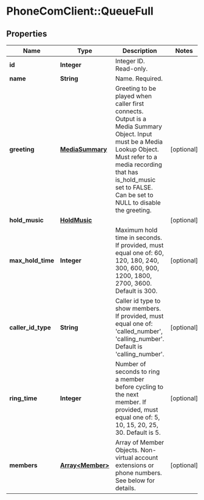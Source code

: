 # PhoneComClient::QueueFull

## Properties
Name | Type | Description | Notes
------------ | ------------- | ------------- | -------------
**id** | **Integer** | Integer ID. Read-only. |
**name** | **String** | Name. Required. |
**greeting** | [**MediaSummary**](MediaSummary.md) | Greeting to be played when caller first connects. Output is a Media Summary Object. Input must be a Media Lookup Object. Must refer to a media recording that has is_hold_music set to FALSE. Can be set to NULL to disable the greeting. | [optional]
**hold_music** | [**HoldMusic**](HoldMusic.md) |  | [optional]
**max_hold_time** | **Integer** | Maximum hold time in seconds. If provided, must equal one of: 60, 120, 180, 240, 300, 600, 900, 1200, 1800, 2700, 3600. Default is 300. | [optional]
**caller_id_type** | **String** | Caller id type to show members. If provided, must equal one of: &#39;called_number&#39;, &#39;calling_number&#39;. Default is &#39;calling_number&#39;. | [optional]
**ring_time** | **Integer** | Number of seconds to ring a member before cycling to the next member. If provided, must equal one of: 5, 10, 15, 20, 25, 30. Default is 5. | [optional]
**members** | [**Array&lt;Member&gt;**](Member.md) | Array of Member Objects. Non-virtual account extensions or phone numbers. See below for details. | [optional]


